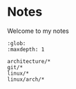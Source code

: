 # Notes

Welcome to my notes

```{toctree}
:glob:
:maxdepth: 1

architecture/*
git/*
linux/*
linux/arch/*
```

